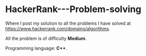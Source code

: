 # HackerRank---Problem-solving
Where I post my solution to all the problems I have solved at https://www.hackerrank.com/domains/algorithms.

All the problem is of difficulty **Medium**.

Programming language: **C++**.
